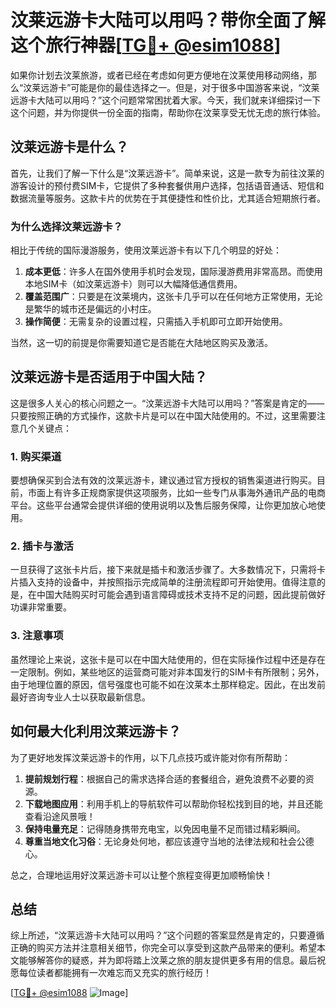# 汶莱远游卡大陆可以用吗？带你全面了解这个旅行神器[[TG💪+ @esim1088](https://t.me/s/esim1088)]

如果你计划去汶莱旅游，或者已经在考虑如何更方便地在汶莱使用移动网络，那么“汶莱远游卡”可能是你的最佳选择之一。但是，对于很多中国游客来说，“汶莱远游卡大陆可以用吗？”这个问题常常困扰着大家。今天，我们就来详细探讨一下这个问题，并为你提供一份全面的指南，帮助你在汶莱享受无忧无虑的旅行体验。

## 汶莱远游卡是什么？

首先，让我们了解一下什么是“汶莱远游卡”。简单来说，这是一款专为前往汶莱的游客设计的预付费SIM卡，它提供了多种套餐供用户选择，包括语音通话、短信和数据流量等服务。这款卡片的优势在于其便捷性和性价比，尤其适合短期旅行者。

### 为什么选择汶莱远游卡？

相比于传统的国际漫游服务，使用汶莱远游卡有以下几个明显的好处：

1. **成本更低**：许多人在国外使用手机时会发现，国际漫游费用非常高昂。而使用本地SIM卡（如汶莱远游卡）则可以大幅降低通信费用。
2. **覆盖范围广**：只要是在汶莱境内，这张卡几乎可以在任何地方正常使用，无论是繁华的城市还是偏远的小村庄。
3. **操作简便**：无需复杂的设置过程，只需插入手机即可立即开始使用。

当然，这一切的前提是你需要知道它是否能在大陆地区购买及激活。

## 汶莱远游卡是否适用于中国大陆？

这是很多人关心的核心问题之一。“汶莱远游卡大陆可以用吗？”答案是肯定的——只要按照正确的方式操作，这款卡片是可以在中国大陆使用的。不过，这里需要注意几个关键点：

### 1. 购买渠道

要想确保买到合法有效的汶莱远游卡，建议通过官方授权的销售渠道进行购买。目前，市面上有许多正规商家提供这项服务，比如一些专门从事海外通讯产品的电商平台。这些平台通常会提供详细的使用说明以及售后服务保障，让你更加放心地使用。

### 2. 插卡与激活

一旦获得了这张卡片后，接下来就是插卡和激活步骤了。大多数情况下，只需将卡片插入支持的设备中，并按照指示完成简单的注册流程即可开始使用。值得注意的是，在中国大陆购买时可能会遇到语言障碍或技术支持不足的问题，因此提前做好功课非常重要。

### 3. 注意事项

虽然理论上来说，这张卡是可以在中国大陆使用的，但在实际操作过程中还是存在一定限制。例如，某些地区的运营商可能对非本国发行的SIM卡有所限制；另外，由于地理位置的原因，信号强度也可能不如在汶莱本土那样稳定。因此，在出发前最好咨询专业人士以获取最新信息。

## 如何最大化利用汶莱远游卡？

为了更好地发挥汶莱远游卡的作用，以下几点技巧或许能对你有所帮助：

1. **提前规划行程**：根据自己的需求选择合适的套餐组合，避免浪费不必要的资源。
2. **下载地图应用**：利用手机上的导航软件可以帮助你轻松找到目的地，并且还能查看沿途风景哦！
3. **保持电量充足**：记得随身携带充电宝，以免因电量不足而错过精彩瞬间。
4. **尊重当地文化习俗**：无论身处何地，都应该遵守当地的法律法规和社会公德心。

总之，合理地运用好汶莱远游卡可以让整个旅程变得更加顺畅愉快！

## 总结

综上所述，“汶莱远游卡大陆可以用吗？”这个问题的答案显然是肯定的，只要遵循正确的购买方法并注意相关细节，你完全可以享受到这款产品带来的便利。希望本文能够解答你的疑惑，并为即将踏上汶莱之旅的朋友提供更多有用的信息。最后祝愿每位读者都能拥有一次难忘而又充实的旅行经历！

[[TG💪+ @esim1088](https://t.me/s/esim1088) ![Image](https://i.postimg.cc/4NQfJmqS/Snipaste-2025-05-13-00-14-12.png)]